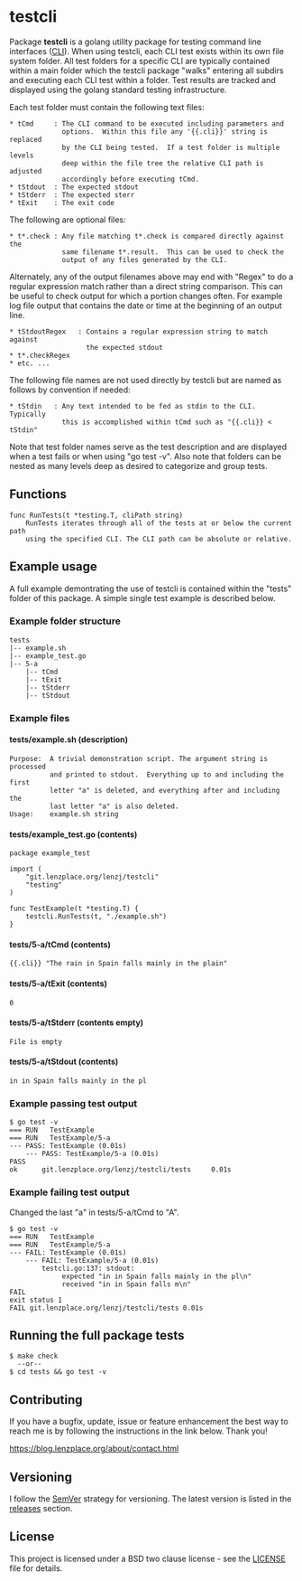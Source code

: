# testcli

Package **testcli** is a golang utility package for testing command line
interfaces ([CLI](https://en.wikipedia.org/wiki/Command-line_interface)).  When
using testcli, each CLI test exists within its own file system folder. All test
folders for a specific CLI are typically contained within a main folder which
the testcli package "walks" entering all subdirs and executing each CLI test
within a folder. Test results are tracked and displayed using the golang
standard testing infrastructure.

Each test folder must contain the following text files:

```text
* tCmd     : The CLI command to be executed including parameters and
             options.  Within this file any '{{.cli}}' string is replaced
             by the CLI being tested.  If a test folder is multiple levels
             deep within the file tree the relative CLI path is adjusted
             accordingly before executing tCmd.
* tStdout  : The expected stdout
* tStderr  : The expected sterr
* tExit    : The exit code
```

The following are optional files:

```text
* t*.check : Any file matching t*.check is compared directly against the
             same filename t*.result.  This can be used to check the
             output of any files generated by the CLI.
```

Alternately, any of the output filenames above may end with "Regex" to do a
regular expression match rather than a direct string comparison.  This can be
useful to check output for which a portion changes often.  For example log file
output that contains the date or time at the beginning of an output line.

```text
* tStdoutRegex   : Contains a regular expression string to match against
                   the expected stdout
* t*.checkRegex
* etc. ...
```

The following file names are not used directly by testcli but are named as
follows by convention if needed:

```text
* tStdin   : Any text intended to be fed as stdin to the CLI.  Typically
             this is accomplished within tCmd such as "{{.cli}} < tStdin"
```

Note that test folder names serve as the test description and are displayed
when a test fails or when using "go test -v". Also note that folders can be
nested as many levels deep as desired to categorize and group tests.

## Functions

```text
func RunTests(t *testing.T, cliPath string)
    RunTests iterates through all of the tests at or below the current path
    using the specified CLI. The CLI path can be absolute or relative.
```

## Example usage

A full example demontrating the use of testcli is contained within the "tests"
folder of this package.  A simple single test example is described below.

### Example folder structure

```text
tests
|-- example.sh
|-- example_test.go
|-- 5-a
    |-- tCmd
    |-- tExit
    |-- tStderr
    |-- tStdout
```

### Example files

#### tests/example.sh (description)

```text
Purpose:  A trivial demonstration script. The argument string is processed
          and printed to stdout.  Everything up to and including the first
          letter "a" is deleted, and everything after and including the
          last letter "a" is also deleted.
Usage:    example.sh string
```

#### tests/example_test.go (contents)

```text
package example_test

import (
    "git.lenzplace.org/lenzj/testcli"
    "testing"
)

func TestExample(t *testing.T) {
    testcli.RunTests(t, "./example.sh")
}
```

#### tests/5-a/tCmd (contents)

```text
{{.cli}} "The rain in Spain falls mainly in the plain" 
```

#### tests/5-a/tExit (contents)

```text
0
```

#### tests/5-a/tStderr (contents empty)

```text
File is empty
```

#### tests/5-a/tStdout (contents)

```text
in in Spain falls mainly in the pl
```

### Example passing test output

```text
$ go test -v
=== RUN   TestExample
=== RUN   TestExample/5-a
--- PASS: TestExample (0.01s)
    --- PASS: TestExample/5-a (0.01s)
PASS
ok      git.lenzplace.org/lenzj/testcli/tests     0.01s
```

### Example failing test output

Changed the last "a" in tests/5-a/tCmd to "A".

```text
$ go test -v
=== RUN   TestExample
=== RUN   TestExample/5-a
--- FAIL: TestExample (0.01s)
    --- FAIL: TestExample/5-a (0.01s)
        testcli.go:137: stdout:
             expected "in in Spain falls mainly in the pl\n"
             received "in in Spain falls m\n"
FAIL
exit status 1
FAIL git.lenzplace.org/lenzj/testcli/tests 0.01s
```

## Running the full package tests

```text
$ make check
  --or--
$ cd tests && go test -v
```

## Contributing

If you have a bugfix, update, issue or feature enhancement the best way to reach
me is by following the instructions in the link below.  Thank you!

<https://blog.lenzplace.org/about/contact.html>


## Versioning

I follow the [SemVer](http://semver.org/) strategy for versioning. The latest
version is listed in the [releases](/lenzj/testcli/releases) section. 


## License

This project is licensed under a BSD two clause license - see the
[LICENSE](LICENSE) file for details.


<!-- vim:set ts=4 sw=4 et tw=80: -->
